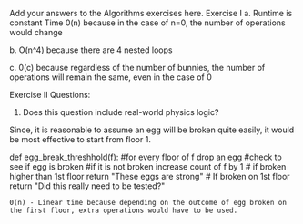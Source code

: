 Add your answers to the Algorithms exercises here.
Exercise I
a. Runtime is constant Time 0(n) because in the case of n=0, the number of operations would change

b. O(n^4) because there are 4 nested loops 

c. 0(c) because regardless of the number of bunnies, the number of operations will remain the same, even in the case of 0

Exercise II
Questions: 
1. Does this question include real-world physics logic?

Since, it is reasonable to assume an egg will be broken quite easily, it would be most effective to start from floor 1.

def egg_break_threshhold(f):
    #for every floor of f drop an egg
    #check to see if egg is broken
    #if it is not broken increase count of f by 1 
    # if broken higher than 1st floor return "These eggs are strong"
    # If broken on 1st floor return "Did this really need to be tested?"

    0(n) - Linear time because depending on the outcome of egg broken on the first floor, extra operations would have to be used.
